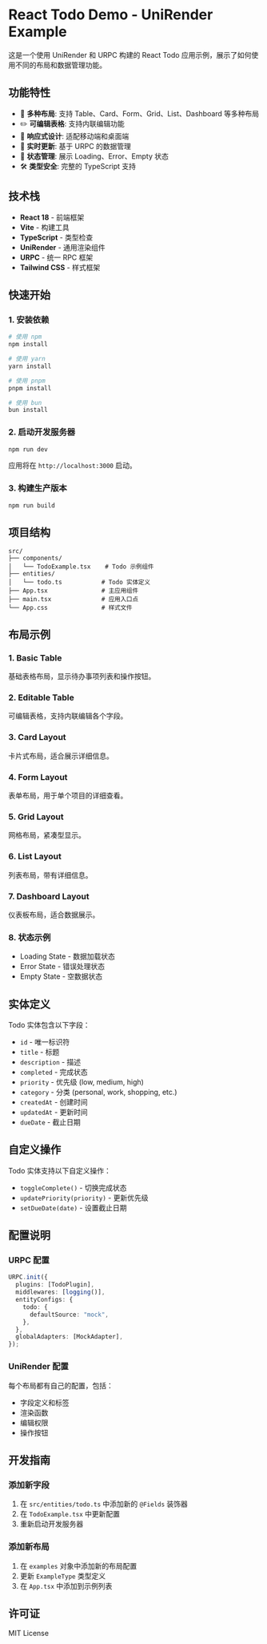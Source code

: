 # React Todo Demo - UniRender Example

这是一个使用 UniRender 和 URPC 构建的 React Todo 应用示例，展示了如何使用不同的布局和数据管理功能。

## 功能特性

- 🎨 **多种布局**: 支持 Table、Card、Form、Grid、List、Dashboard 等多种布局
- ✏️ **可编辑表格**: 支持内联编辑功能
- 📱 **响应式设计**: 适配移动端和桌面端
- 🔄 **实时更新**: 基于 URPC 的数据管理
- 🎯 **状态管理**: 展示 Loading、Error、Empty 状态
- 🛠️ **类型安全**: 完整的 TypeScript 支持

## 技术栈

- **React 18** - 前端框架
- **Vite** - 构建工具
- **TypeScript** - 类型检查
- **UniRender** - 通用渲染组件
- **URPC** - 统一 RPC 框架
- **Tailwind CSS** - 样式框架

## 快速开始

### 1. 安装依赖

```bash
# 使用 npm
npm install

# 使用 yarn
yarn install

# 使用 pnpm
pnpm install

# 使用 bun
bun install
```

### 2. 启动开发服务器

```bash
npm run dev
```

应用将在 `http://localhost:3000` 启动。

### 3. 构建生产版本

```bash
npm run build
```

## 项目结构

```
src/
├── components/
│   └── TodoExample.tsx    # Todo 示例组件
├── entities/
│   └── todo.ts           # Todo 实体定义
├── App.tsx               # 主应用组件
├── main.tsx              # 应用入口点
└── App.css               # 样式文件
```

## 布局示例

### 1. Basic Table
基础表格布局，显示待办事项列表和操作按钮。

### 2. Editable Table
可编辑表格，支持内联编辑各个字段。

### 3. Card Layout
卡片式布局，适合展示详细信息。

### 4. Form Layout
表单布局，用于单个项目的详细查看。

### 5. Grid Layout
网格布局，紧凑型显示。

### 6. List Layout
列表布局，带有详细信息。

### 7. Dashboard Layout
仪表板布局，适合数据展示。

### 8. 状态示例
- Loading State - 数据加载状态
- Error State - 错误处理状态
- Empty State - 空数据状态

## 实体定义

Todo 实体包含以下字段：
- `id` - 唯一标识符
- `title` - 标题
- `description` - 描述
- `completed` - 完成状态
- `priority` - 优先级 (low, medium, high)
- `category` - 分类 (personal, work, shopping, etc.)
- `createdAt` - 创建时间
- `updatedAt` - 更新时间
- `dueDate` - 截止日期

## 自定义操作

Todo 实体支持以下自定义操作：
- `toggleComplete()` - 切换完成状态
- `updatePriority(priority)` - 更新优先级
- `setDueDate(date)` - 设置截止日期

## 配置说明

### URPC 配置
```typescript
URPC.init({
  plugins: [TodoPlugin],
  middlewares: [logging()],
  entityConfigs: {
    todo: {
      defaultSource: "mock",
    },
  },
  globalAdapters: [MockAdapter],
});
```

### UniRender 配置
每个布局都有自己的配置，包括：
- 字段定义和标签
- 渲染函数
- 编辑权限
- 操作按钮

## 开发指南

### 添加新字段
1. 在 `src/entities/todo.ts` 中添加新的 `@Fields` 装饰器
2. 在 `TodoExample.tsx` 中更新配置
3. 重新启动开发服务器

### 添加新布局
1. 在 `examples` 对象中添加新的布局配置
2. 更新 `ExampleType` 类型定义
3. 在 `App.tsx` 中添加到示例列表

## 许可证

MIT License 